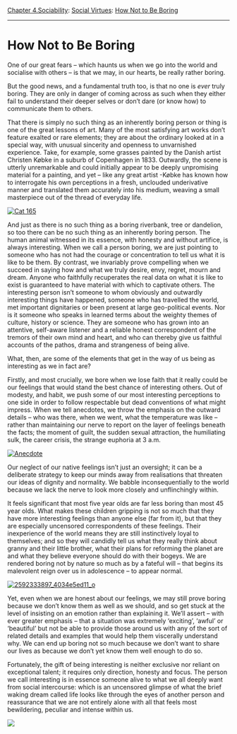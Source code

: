 [Chapter 4.Sociability](https://www.theschooloflife.com/thebookoflife/category/sociability/): [Social Virtues](https://www.theschooloflife.com/thebookoflife/category/sociability/social-virtues/): [How Not to Be Boring](https://www.theschooloflife.com/thebookoflife/how-not-to-be-boring/)

* * *

# How Not to Be Boring

One of our great fears – which haunts us when we go into the world and socialise with others – is that we may, in our hearts, be really rather boring.

But the good news, and a fundamental truth too, is that no one is _ever_ truly boring. They are only in danger of coming across as such when they either fail to understand their deeper selves or don’t dare (or know how) to communicate them to others.

That there is simply no such thing as an inherently boring person or thing is one of the great lessons of art. Many of the most satisfying art works don’t feature exalted or rare elements; they are about the ordinary looked at in a special way, with unusual sincerity and openness to unvarnished experience. Take, for example, some grasses painted by the Danish artist Christen Købke&nbsp;in a suburb of Copenhagen in 1833. Outwardly, the scene is utterly unremarkable and could initially appear to be deeply unpromising material for a painting, and yet – like any great artist -Købke has known how to interrogate his own perceptions in a fresh, unclouded underivative manner and translated them accurately into his medium, weaving a small masterpiece out of the thread of everyday life.

[![Cat 165](https://www.theschooloflife.com/thebookoflife/wp-content/uploads/2016/10/6-Christen-K%C3%B8bke.-Parti-ved-Dosseringen.-I-forgrunden-et-pilekrat.-Studie.-ca.-1837.-Inv.nr_.-37-WH.-Fotograf-Pernille-Klemp.jpg)](http://www.thebookoflife.org/wp-content/uploads/2016/10/6-Christen-K%C3%B8bke.-Parti-ved-Dosseringen.-I-forgrunden-et-pilekrat.-Studie.-ca.-1837.-Inv.nr_.-37-WH.-Fotograf-Pernille-Klemp.jpg)

And just as there is no such thing as a boring riverbank, tree or dandelion, so too there can be no such thing as an inherently boring person. The human animal witnessed in its essence, with honesty and without artifice, is always interesting. When we call a person boring, we are just pointing to someone who has not had the courage or concentration to tell us what it is like to be them. By contrast, we invariably prove compelling when we succeed in saying how and what we truly desire, envy, regret, mourn and dream. Anyone who faithfully recuperates the real data on what it is like to exist is guaranteed to have material with which to captivate others. The interesting person isn’t someone to whom obviously and outwardly interesting things have happened, someone who has travelled the world, met important dignitaries or been present at large geo-political events. Nor is it someone who speaks in learned terms about the weighty themes of culture, history or science. They are someone who has grown into an attentive, self-aware listener and a reliable honest correspondent of the tremors of their own mind and heart, and who can thereby give us faithful accounts of the pathos, drama and strangeness of being alive.

What, then, are some of the elements that get in the way of us being as interesting as we in fact are?

Firstly, and most crucially, we bore when we lose faith that it really could be our feelings that would stand the best chance of interesting others. Out of modesty, and habit, we push some of our most interesting perceptions to one side in order to follow respectable but dead conventions of what might impress. When we tell anecdotes, we throw the emphasis on the outward details – who was there, when we went, what the temperature was like – rather than maintaining our nerve to report on the layer of feelings beneath the facts; the moment of guilt, the sudden sexual attraction, the humiliating sulk, the career crisis, the strange euphoria at 3 a.m.

[![Anecdote](https://www.theschooloflife.com/thebookoflife/wp-content/uploads/2016/10/6204600141_161e2b6949_z.jpg)](http://www.thebookoflife.org/wp-content/uploads/2016/10/6204600141_161e2b6949_z.jpg)

Our neglect of our native feelings isn’t just an oversight; it can be a deliberate strategy to keep our minds away from realisations that threaten our ideas of dignity and normality. We babble inconsequentially to the world because we lack the nerve to look more closely and unflinchingly within.

It feels significant that most five year olds are far less boring than most 45 year olds. What makes these children gripping is not so much that they have more interesting feelings than anyone else (far from it), but that they are especially uncensored correspondents of these feelings. Their inexperience of the world means they are still instinctively loyal to themselves; and so they will candidly tell us what they really think about granny and their little brother, what their plans for reforming the planet are and what they believe everyone should do with their bogeys. We are rendered boring not by nature so much as by a fateful will – that begins its malevolent reign over us in adolescence – to appear normal.

[![2592333897_4034e5ed11_o](https://www.theschooloflife.com/thebookoflife/wp-content/uploads/2016/10/2592333897_4034e5ed11_o.jpg)](http://www.thebookoflife.org/wp-content/uploads/2016/10/2592333897_4034e5ed11_o.jpg)

Yet, even when we are honest about our feelings, we may still prove boring because we don’t know them as well as we should, and so get stuck at the level of insisting on an emotion rather than explaining it. We’ll assert – with ever greater emphasis – that a situation was extremely ‘exciting’, ‘awful’ or ‘beautiful’ but not be able to provide those around us with any of the sort of related details and examples that would help them viscerally understand why. We can end up boring not so much because we don’t want to share our lives as because we don’t yet know them well enough to do so.

Fortunately, the gift of being interesting is neither exclusive nor reliant on exceptional talent; it requires only direction, honesty and focus. The person we call interesting is in essence someone alive to what we all deeply want from social intercourse: which is an uncensored glimpse of what the brief waking dream called life looks like through the eyes of another person and reassurance that we are not entirely alone with all that feels most bewildering, peculiar and intense within us.

[![](https://img.youtube.com/vi/M9i2HAE-ZSw/0.jpg)](https://www.youtube.com/embed/M9i2HAE-ZSw '')
